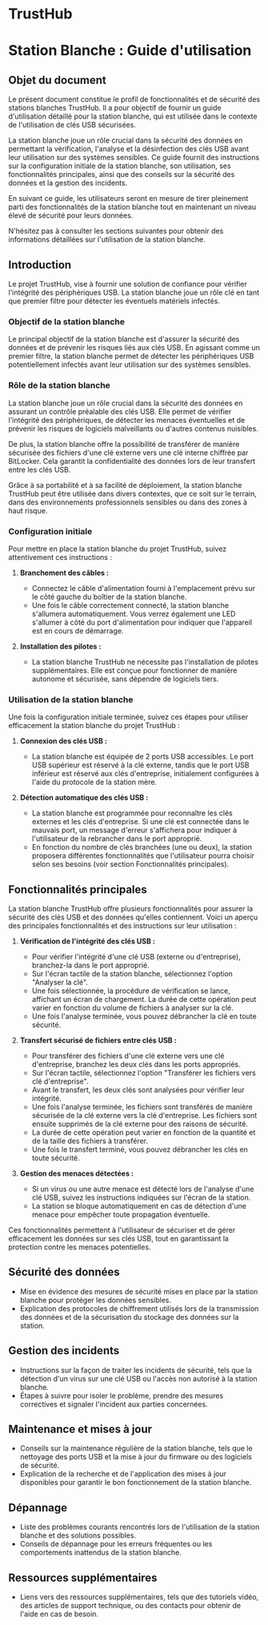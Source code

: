 # TrustHub 

# Station Blanche : Guide d'utilisation 

## Objet du document
Le présent document constitue le profil de fonctionnalités et de sécurité des stations blanches TrustHub. Il a pour objectif de fournir un guide d'utilisation détaillé pour la station blanche, qui est utilisée dans le contexte de l'utilisation de clés USB sécurisées.

La station blanche joue un rôle crucial dans la sécurité des données en permettant la vérification, l'analyse et la désinfection des clés USB avant leur utilisation sur des systèmes sensibles. Ce guide fournit des instructions sur la configuration initiale de la station blanche, son utilisation, ses fonctionnalités principales, ainsi que des conseils sur la sécurité des données et la gestion des incidents.

En suivant ce guide, les utilisateurs seront en mesure de tirer pleinement parti des fonctionnalités de la station blanche tout en maintenant un niveau élevé de sécurité pour leurs données.

N'hésitez pas à consulter les sections suivantes pour obtenir des informations détaillées sur l'utilisation de la station blanche.

## Introduction

Le projet TrustHub, vise à fournir une solution de confiance pour vérifier l'intégrité des périphériques USB. La station blanche joue un rôle clé en tant que premier filtre pour détecter les éventuels matériels infectés.

### Objectif de la station blanche

Le principal objectif de la station blanche est d'assurer la sécurité des données et de prévenir les risques liés aux clés USB. En agissant comme un premier filtre, la station blanche permet de détecter les périphériques USB potentiellement infectés avant leur utilisation sur des systèmes sensibles.

### Rôle de la station blanche

La station blanche joue un rôle crucial dans la sécurité des données en assurant un contrôle préalable des clés USB. Elle permet de vérifier l'intégrité des périphériques, de détecter les menaces éventuelles et de prévenir les risques de logiciels malveillants ou d'autres contenus nuisibles.

De plus, la station blanche offre la possibilité de transférer de manière sécurisée des fichiers d'une clé externe vers une clé interne chiffrée par BitLocker. Cela garantit la confidentialité des données lors de leur transfert entre les clés USB.

Grâce à sa portabilité et à sa facilité de déploiement, la station blanche TrustHub peut être utilisée dans divers contextes, que ce soit sur le terrain, dans des environnements professionnels sensibles ou dans des zones à haut risque.

### Configuration initiale

Pour mettre en place la station blanche du projet TrustHub, suivez attentivement ces instructions :

1. **Branchement des câbles :**
   - Connectez le câble d'alimentation fourni à l'emplacement prévu sur le côté gauche du boîtier de la station blanche.
   - Une fois le câble correctement connecté, la station blanche s'allumera automatiquement. Vous verrez également une LED s'allumer à côté du port d'alimentation pour indiquer que l'appareil est en cours de démarrage.

2. **Installation des pilotes :**
   - La station blanche TrustHub ne nécessite pas l'installation de pilotes supplémentaires. Elle est conçue pour fonctionner de manière autonome et sécurisée, sans dépendre de logiciels tiers.


### Utilisation de la station blanche

Une fois la configuration initiale terminée, suivez ces étapes pour utiliser efficacement la station blanche du projet TrustHub :

1. **Connexion des clés USB :**
   - La station blanche est équipée de 2 ports USB accessibles. Le port USB supérieur est réservé à la clé externe, tandis que le port USB inférieur est réservé aux clés d'entreprise, initialement configurées à l'aide du protocole de la station mère.

2. **Détection automatique des clés USB :**
   - La station blanche est programmée pour reconnaître les clés externes et les clés d'entreprise. Si une clé est connectée dans le mauvais port, un message d'erreur s'affichera pour indiquer à l'utilisateur de la rebrancher dans le port approprié.
   - En fonction du nombre de clés branchées (une ou deux), la station proposera différentes fonctionnalités que l'utilisateur pourra choisir selon ses besoins (voir section Fonctionnalités principales).


## Fonctionnalités principales

La station blanche TrustHub offre plusieurs fonctionnalités pour assurer la sécurité des clés USB et des données qu'elles contiennent. Voici un aperçu des principales fonctionnalités et des instructions sur leur utilisation :

1. **Vérification de l'intégrité des clés USB :**
   - Pour vérifier l'intégrité d'une clé USB (externe ou d'entreprise), branchez-la dans le port approprié.
   - Sur l'écran tactile de la station blanche, sélectionnez l'option "Analyser la clé".
   - Une fois sélectionnée, la procédure de vérification se lance, affichant un écran de chargement. La durée de cette opération peut varier en fonction du volume de fichiers à analyser sur la clé.
   - Une fois l'analyse terminée, vous pouvez débrancher la clé en toute sécurité.


2. **Transfert sécurisé de fichiers entre clés USB :**
   - Pour transférer des fichiers d'une clé externe vers une clé d'entreprise, branchez les deux clés dans les ports appropriés.
   - Sur l'écran tactile, sélectionnez l'option "Transférer les fichiers vers clé d'entreprise".
   - Avant le transfert, les deux clés sont analysées pour vérifier leur intégrité.
   - Une fois l'analyse terminée, les fichiers sont transférés de manière sécurisée de la clé externe vers la clé d'entreprise. Les fichiers sont ensuite supprimés de la clé externe pour des raisons de sécurité.
   - La durée de cette opération peut varier en fonction de la quantité et de la taille des fichiers à transférer.
   - Une fois le transfert terminé, vous pouvez débrancher les clés en toute sécurité.


3. **Gestion des menaces détectées :**
   - Si un virus ou une autre menace est détecté lors de l'analyse d'une clé USB, suivez les instructions indiquées sur l'écran de la station.
   - La station se bloque automatiquement en cas de détection d'une menace pour empêcher toute propagation éventuelle.

     
Ces fonctionnalités permettent à l'utilisateur de sécuriser et de gérer efficacement les données sur ses clés USB, tout en garantissant la protection contre les menaces potentielles.


## Sécurité des données
- Mise en évidence des mesures de sécurité mises en place par la station blanche pour protéger les données sensibles.
- Explication des protocoles de chiffrement utilisés lors de la transmission des données et de la sécurisation du stockage des données sur la station.

## Gestion des incidents
- Instructions sur la façon de traiter les incidents de sécurité, tels que la détection d'un virus sur une clé USB ou l'accès non autorisé à la station blanche.
- Étapes à suivre pour isoler le problème, prendre des mesures correctives et signaler l'incident aux parties concernées.

## Maintenance et mises à jour
- Conseils sur la maintenance régulière de la station blanche, tels que le nettoyage des ports USB et la mise à jour du firmware ou des logiciels de sécurité.
- Explication de la recherche et de l'application des mises à jour disponibles pour garantir le bon fonctionnement de la station blanche.

## Dépannage
- Liste des problèmes courants rencontrés lors de l'utilisation de la station blanche et des solutions possibles.
- Conseils de dépannage pour les erreurs fréquentes ou les comportements inattendus de la station blanche.

## Ressources supplémentaires
- Liens vers des ressources supplémentaires, tels que des tutoriels vidéo, des articles de support technique, ou des contacts pour obtenir de l'aide en cas de besoin.
